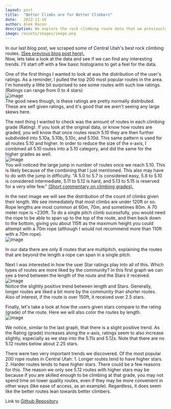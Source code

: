 ```yaml
---
layout: post
title:  "Better Climbs are for Better Climbers"
date:   2022-11-16
author: Alek Bacon
description: We explore the rock climbing route data that we previously pulled from the internet.
image: /assets/images/image.png
---
```


In our last blog post, we scraped some of Central Utah's best rock climbing routes. [(See previous blog post here).](https://bacon-a.github.io/stat386-projects/2022/10/20/WebScrape.html) <br>
Now, lets take a look at the data and see if we can find any interesting trends. I'll start off with a few basic histograms to get a feel for the data. <br>

One of the first things I wanted to look at was the distribution of the user's ratings. As a reminder, I pulled the top 200 most popular routes in the area. I'm honestly a little bit surprised to see some routes with such low ratings. (Ratings can range from 0 to 4 stars) <br>
![image](https://user-images.githubusercontent.com/112503027/202604716-e3392196-6da1-49cc-8de8-26229c15fb35.png) <br>
The good news though, is these ratings are pretty normally distributed. These are self given ratings, and it's good that we aren't seeing any large skews here. <br>

The next thing I wanted to check was the amount of routes in each climbing grade (Rating). If you look at the original data, or know how routes are graded, you will know that once routes reach 5.10 they are then further subdivided into 5.10a, 5.10b, 5.10c, and 5.10d. This same pattern is used for all routes 5.10 and higher. In order to reduce the size of the x-axis, I combined all 5.10 routes into a 5.10 category, and did the same for the higher grades as well. <br>
![image](https://user-images.githubusercontent.com/112503027/202817399-18cf0d12-327b-4d54-8c3a-40109ea484d9.png) <br>
You will noticed the large jump in number of routes once we reach 5.10. This is likely because of the combining that I just mentioned. This also may have to do with the jump in difficulty. "A 5.0 to 5.7 is considered easy, 5.8 to 5.10 is considered intermediate, 5.11 to 5.12 is hard, and 5.13 to 5.15 is reserved for a very elite few." [(Short commentary on climbing grades).](https://www.sierra.com/blog/climbing/rock-climbing-grades-explained/) <br>

In the next image we will see the distribution of the count of climbs given their length. We see immediately that most climbs are under 120ft or so. Rope lengths are most common at 60m, 70m, and sometimes 80m. A 70 meter rope is ~230ft. To do a single pitch climb sucessfully, you would need the rope to be able to span up to the top of the route, and then back down to the bottom, giving you about 115ft as the maximum height you could attempt with a 70m rope (although I would not recommend more than 110ft with a 70m rope).<br>
![image](https://user-images.githubusercontent.com/112503027/202817408-3fb10c70-6088-465a-b710-f050e52946de.png) <br>

In our data there are only 8 routes that are multipitch, explaining the routes that are beyond the length a rope can span in a single pitch. 

Next I was interested in how the user Star ratings play into all of this. Which types of routes are more liked by the community?
In this first graph we can see a trend between the length of the route and the Stars it received. <br>
![image](https://user-images.githubusercontent.com/112503027/202818013-c7abfe7e-5087-4ef6-b13a-aef50b238343.png) <br>
Notice the slightly positive trend between length and Stars. Generally, longer routes are liked a bit more by the community than shorter routes. Also of interest, if the route is over 150ft, it received over 2.5 stars. <br>

Finally, let's take a look at how the users given stars compare to the rating (grade) of the route. Here we will also color the routes by length. <br>
![image](https://user-images.githubusercontent.com/112503027/202818649-bde3efa2-c2b5-4738-bee5-757750436eb1.png) <br>

We notice, similar to the last graph, that there is a slight positive trend. As the Rating (grade) increases along the x-axis, ratings seem to also increase slightly, especially as we step into the 5.11s and 5.12s. Note that there are no 5.12 routes below about 2.25 stars.

There were two very important trends we discovered. Of the most popular 200 rope routes in Central Utah: 1. Longer routes tend to have higher stars. 2. Harder routes tends to have higher stars. There could be a few reasons for this. The reason we only see 5.12 routes with higher stars may be because if you are skilled enough to be climbing at that grade, you may not spend time on lower quality routes, even if they may be more convenient in other ways (like ease of access, as an example). Regardless, it does seem like the better routes lean towards better climbers.

Link to [Github Repository](https://github.com/Bacon-A/EDA)



